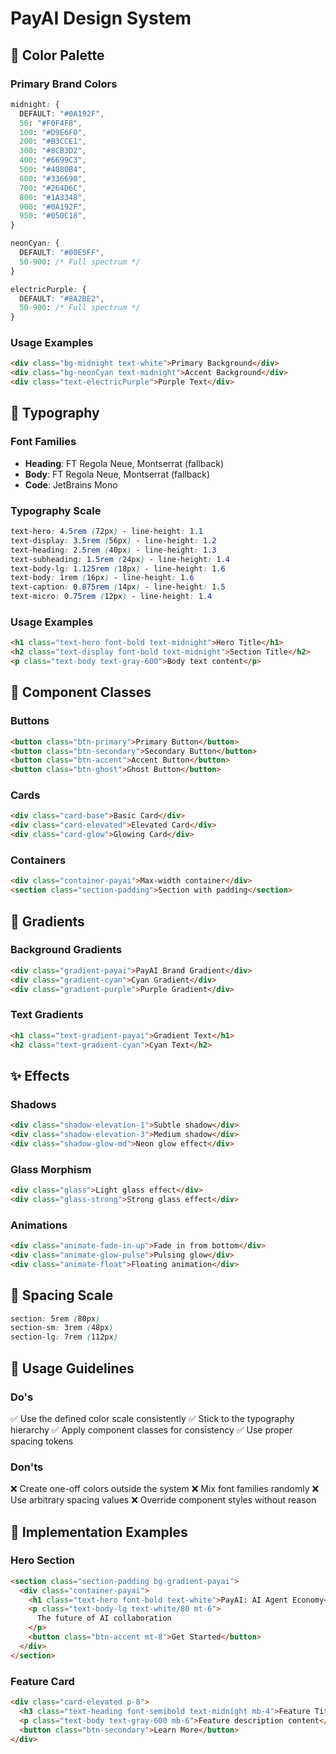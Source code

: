 # PayAI Design System

## 🎨 Color Palette

### Primary Brand Colors

```css
midnight: {
  DEFAULT: "#0A192F",
  50: "#F0F4F8",
  100: "#D9E6F0",
  200: "#B3CCE1",
  300: "#8CB3D2",
  400: "#6699C3",
  500: "#4080B4",
  600: "#336690",
  700: "#264D6C",
  800: "#1A3348",
  900: "#0A192F",
  950: "#050C18",
}

neonCyan: {
  DEFAULT: "#00E5FF",
  50-900: /* Full spectrum */
}

electricPurple: {
  DEFAULT: "#8A2BE2",
  50-900: /* Full spectrum */
}
```

### Usage Examples

```html
<div class="bg-midnight text-white">Primary Background</div>
<div class="bg-neonCyan text-midnight">Accent Background</div>
<div class="text-electricPurple">Purple Text</div>
```

## 📝 Typography

### Font Families

- **Heading**: FT Regola Neue, Montserrat (fallback)
- **Body**: FT Regola Neue, Montserrat (fallback)
- **Code**: JetBrains Mono

### Typography Scale

```css
text-hero: 4.5rem (72px) - line-height: 1.1
text-display: 3.5rem (56px) - line-height: 1.2
text-heading: 2.5rem (40px) - line-height: 1.3
text-subheading: 1.5rem (24px) - line-height: 1.4
text-body-lg: 1.125rem (18px) - line-height: 1.6
text-body: 1rem (16px) - line-height: 1.6
text-caption: 0.875rem (14px) - line-height: 1.5
text-micro: 0.75rem (12px) - line-height: 1.4
```

### Usage Examples

```html
<h1 class="text-hero font-bold text-midnight">Hero Title</h1>
<h2 class="text-display font-bold text-midnight">Section Title</h2>
<p class="text-body text-gray-600">Body text content</p>
```

## 🎯 Component Classes

### Buttons

```html
<button class="btn-primary">Primary Button</button>
<button class="btn-secondary">Secondary Button</button>
<button class="btn-accent">Accent Button</button>
<button class="btn-ghost">Ghost Button</button>
```

### Cards

```html
<div class="card-base">Basic Card</div>
<div class="card-elevated">Elevated Card</div>
<div class="card-glow">Glowing Card</div>
```

### Containers

```html
<div class="container-payai">Max-width container</div>
<section class="section-padding">Section with padding</section>
```

## 🌈 Gradients

### Background Gradients

```html
<div class="gradient-payai">PayAI Brand Gradient</div>
<div class="gradient-cyan">Cyan Gradient</div>
<div class="gradient-purple">Purple Gradient</div>
```

### Text Gradients

```html
<h1 class="text-gradient-payai">Gradient Text</h1>
<h2 class="text-gradient-cyan">Cyan Text</h2>
```

## ✨ Effects

### Shadows

```html
<div class="shadow-elevation-1">Subtle shadow</div>
<div class="shadow-elevation-3">Medium shadow</div>
<div class="shadow-glow-md">Neon glow effect</div>
```

### Glass Morphism

```html
<div class="glass">Light glass effect</div>
<div class="glass-strong">Strong glass effect</div>
```

### Animations

```html
<div class="animate-fade-in-up">Fade in from bottom</div>
<div class="animate-glow-pulse">Pulsing glow</div>
<div class="animate-float">Floating animation</div>
```

## 📏 Spacing Scale

```css
section: 5rem (80px)
section-sm: 3rem (48px)
section-lg: 7rem (112px)
```

## 🎨 Usage Guidelines

### Do's

✅ Use the defined color scale consistently
✅ Stick to the typography hierarchy
✅ Apply component classes for consistency
✅ Use proper spacing tokens

### Don'ts

❌ Create one-off colors outside the system
❌ Mix font families randomly
❌ Use arbitrary spacing values
❌ Override component styles without reason

## 🚀 Implementation Examples

### Hero Section

```html
<section class="section-padding bg-gradient-payai">
  <div class="container-payai">
    <h1 class="text-hero font-bold text-white">PayAI: AI Agent Economy</h1>
    <p class="text-body-lg text-white/80 mt-6">
      The future of AI collaboration
    </p>
    <button class="btn-accent mt-8">Get Started</button>
  </div>
</section>
```

### Feature Card

```html
<div class="card-elevated p-8">
  <h3 class="text-heading font-semibold text-midnight mb-4">Feature Title</h3>
  <p class="text-body text-gray-600 mb-6">Feature description content</p>
  <button class="btn-secondary">Learn More</button>
</div>
```
